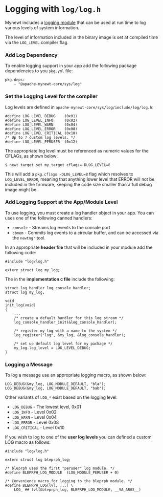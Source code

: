 # Logging with `log/log.h`

Mynewt includes a [logging module](http://mynewt.apache.org/os/modules/logs/logs/)
that can be used at run time to log various levels of system information.

The level of information included in the binary image is set at compiled time
via the `LOG_LEVEL` compiler flag.

### Add Log Dependency

To enable logging support in your app add the following package dependencies to
you `pkg.yml` file:

```
pkg.deps:
    - "@apache-mynewt-core/sys/log"
```

### Set the Logging Level for the compiler

Log levels are defined in `apache-mynewt-core/sys/log/include/log/log.h`:

```
#define LOG_LEVEL_DEBUG    (0x01)
#define LOG_LEVEL_INFO     (0x02)
#define LOG_LEVEL_WARN     (0x04)
#define LOG_LEVEL_ERROR    (0x08)
#define LOG_LEVEL_CRITICAL (0x10)
/* Up to 7 custom log levels. */
#define LOG_LEVEL_PERUSER  (0x12)
```

The appropriate log level must be referenced as numeric values for the CFLAGs,
as shown below:

```
$ newt target set my_target cflags=-DLOG_LEVEL=8
```

This will add a `pkg.cflags -DLOG_LEVEL=8` flag which resolves to
`LOG_LEVEL_ERROR`, meaning that anything lower level that ERROR will not be
included in the firmware, keeping the code size smaller than a full debug
image might be.

### Add Logging Support at the App/Module Level

To use logging, you must create a log handler object in your app. You can uses
one of the following canned handlers:

- `console` - Streams log events to the console port
- `cbmem` - Commits log events to a circular buffer, and can be accessed via
  the `newtmgr` tool.

In an appropriate **header file** that will be included in your module add the
following code:

```
#include "log/log.h"

extern struct log my_log;
```

The in the **implementation c file** include the following:

```
struct log_handler log_console_handler;
struct log my_log;

void
init_log(void)
{
    ...
    /* create a default handler for this log stream */
    log_console_handler_init(&log_console_handler);

    /* register my log with a name to the system */
    log_register("log", &my_log, &log_console_handler);

    /* set up default log level for my package */
    my_log.log_level = LOG_LEVEL_DEBUG;
}
```

### Logging a Message

To log a message use an appropriate logging macro, as shown below:

```
LOG_DEBUG(&my_log, LOG_MODULE_DEFAULT, "bla");
LOG_DEBUG(&my_log, LOG_MODULE_DEFAULT, "bab");
```

Other variants of `LOG_*` exist based on the logging level:

- `LOG_DEBUG` - The lowest level, 0x01
- `LOG_INFO` - Level 0x02
- `LOG_WARN` - Level 0x04
- `LOG_ERROR` - Level 0x08
- `LOG_CRITICAL` - Level 0x10

If you wish to log to one of the **user log levels** you can defined a custom
LOG macro as follows:

```
#include "log/log.h"

extern struct log bleprph_log;

/* bleprph uses the first "peruser" log module. */
#define BLEPRPH_LOG_MODULE  (LOG_MODULE_PERUSER + 0)

/* Convenience macro for logging to the bleprph module. */
#define BLEPRPH_LOG(lvl, ...) \
    LOG_ ## lvl(&bleprph_log, BLEPRPH_LOG_MODULE, __VA_ARGS__)
```

